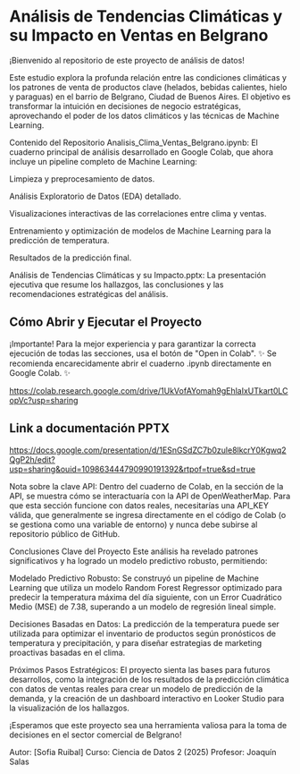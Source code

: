 # Análisis de Tendencias Climáticas y su Impacto en Ventas en Belgrano #
¡Bienvenido al repositorio de este proyecto de análisis de datos!

Este estudio explora la profunda relación entre las condiciones climáticas y los patrones de venta de productos clave (helados, bebidas calientes, hielo y paraguas) en el barrio de Belgrano, Ciudad de Buenos Aires. El objetivo es transformar la intuición en decisiones de negocio estratégicas, aprovechando el poder de los datos climáticos y las técnicas de Machine Learning.

Contenido del Repositorio
Analisis_Clima_Ventas_Belgrano.ipynb: El cuaderno principal de análisis desarrollado en Google Colab, que ahora incluye un pipeline completo de Machine Learning:

Limpieza y preprocesamiento de datos.

Análisis Exploratorio de Datos (EDA) detallado.

Visualizaciones interactivas de las correlaciones entre clima y ventas.

Entrenamiento y optimización de modelos de Machine Learning para la predicción de temperatura.

Resultados de la predicción final.

Análisis de Tendencias Climáticas y su Impacto.pptx: La presentación ejecutiva que resume los hallazgos, las conclusiones y las recomendaciones estratégicas del análisis.

## Cómo Abrir y Ejecutar el Proyecto ##
¡Importante! Para la mejor experiencia y para garantizar la correcta ejecución de todas las secciones, usa el botón de "Open in Colab".
✨ Se recomienda encarecidamente abrir el cuaderno .ipynb directamente en Google Colab. ✨

https://colab.research.google.com/drive/1UkVofAYomah9gEhlaIxUTkart0LCopVc?usp=sharing

## Link a documentación PPTX ##
https://docs.google.com/presentation/d/1ESnGSdZC7b0zule8lkcrY0Kgwq2QgP2h/edit?usp=sharing&ouid=109863444790990191392&rtpof=true&sd=true



Nota sobre la clave API:
Dentro del cuaderno de Colab, en la sección de la API, se muestra cómo se interactuaría con la API de OpenWeatherMap. Para que esta sección funcione con datos reales, necesitarías una API_KEY válida, que generalmente se ingresa directamente en el código de Colab (o se gestiona como una variable de entorno) y nunca debe subirse al repositorio público de GitHub.

Conclusiones Clave del Proyecto
Este análisis ha revelado patrones significativos y ha logrado un modelo predictivo robusto, permitiendo:

Modelado Predictivo Robusto: Se construyó un pipeline de Machine Learning que utiliza un modelo Random Forest Regressor optimizado para predecir la temperatura máxima del día siguiente, con un Error Cuadrático Medio (MSE) de 7.38, superando a un modelo de regresión lineal simple.

Decisiones Basadas en Datos: La predicción de la temperatura puede ser utilizada para optimizar el inventario de productos según pronósticos de temperatura y precipitación, y para diseñar estrategias de marketing proactivas basadas en el clima.

Próximos Pasos Estratégicos: El proyecto sienta las bases para futuros desarrollos, como la integración de los resultados de la predicción climática con datos de ventas reales para crear un modelo de predicción de la demanda, y la creación de un dashboard interactivo en Looker Studio para la visualización de los hallazgos.

¡Esperamos que este proyecto sea una herramienta valiosa para la toma de decisiones en el sector comercial de Belgrano!

Autor: [Sofia Ruibal]
Curso: Ciencia de Datos 2 (2025)
Profesor: Joaquín Salas
